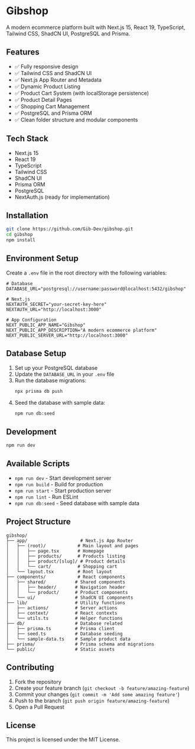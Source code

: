 # Gibshop

A modern ecommerce platform built with Next.js 15, React 19, TypeScript, Tailwind CSS, ShadCN UI, PostgreSQL and Prisma.

## Features

- ✅ Fully responsive design
- ✅ Tailwind CSS and ShadCN UI
- ✅ Next.js App Router and Metadata
- ✅ Dynamic Product Listing
- ✅ Product Cart System (with localStorage persistence)
- ✅ Product Detail Pages
- ✅ Shopping Cart Management
- ✅ PostgreSQL and Prisma ORM
- ✅ Clean folder structure and modular components

## Tech Stack

- Next.js 15
- React 19
- TypeScript
- Tailwind CSS
- ShadCN UI
- Prisma ORM
- PostgreSQL
- NextAuth.js (ready for implementation)

## Installation

```bash
git clone https://github.com/Gib-Dev/gibshop.git
cd gibshop
npm install
```

## Environment Setup

Create a `.env` file in the root directory with the following variables:

```env
# Database
DATABASE_URL="postgresql://username:password@localhost:5432/gibshop"

# Next.js
NEXTAUTH_SECRET="your-secret-key-here"
NEXTAUTH_URL="http://localhost:3000"

# App Configuration
NEXT_PUBLIC_APP_NAME="Gibshop"
NEXT_PUBLIC_APP_DESCRIPTION="A modern ecommerce platform"
NEXT_PUBLIC_SERVER_URL="http://localhost:3000"
```

## Database Setup

1. Set up your PostgreSQL database
2. Update the `DATABASE_URL` in your `.env` file
3. Run the database migrations:
   ```bash
   npx prisma db push
   ```
4. Seed the database with sample data:
   ```bash
   npm run db:seed
   ```

## Development

```bash
npm run dev
```

## Available Scripts

- `npm run dev` - Start development server
- `npm run build` - Build for production
- `npm run start` - Start production server
- `npm run lint` - Run ESLint
- `npm run db:seed` - Seed database with sample data

## Project Structure

```
gibshop/
├── app/                    # Next.js App Router
│   ├── (root)/            # Main layout and pages
│   │   ├── page.tsx       # Homepage
│   │   ├── products/      # Products listing
│   │   ├── product/[slug]/ # Product details
│   │   └── cart/          # Shopping cart
│   └── layout.tsx         # Root layout
├── components/            # React components
│   ├── shared/           # Shared components
│   │   ├── header/       # Navigation header
│   │   └── product/      # Product components
│   └── ui/               # ShadCN UI components
├── lib/                  # Utility functions
│   ├── actions/          # Server actions
│   ├── context/          # React contexts
│   └── utils.ts          # Helper functions
├── db/                   # Database related
│   ├── prisma.ts         # Prisma client
│   ├── seed.ts           # Database seeding
│   └── sample-data.ts    # Sample product data
├── prisma/               # Prisma schema and migrations
└── public/               # Static assets
```

## Contributing

1. Fork the repository
2. Create your feature branch (`git checkout -b feature/amazing-feature`)
3. Commit your changes (`git commit -m 'Add some amazing feature'`)
4. Push to the branch (`git push origin feature/amazing-feature`)
5. Open a Pull Request

## License

This project is licensed under the MIT License.
